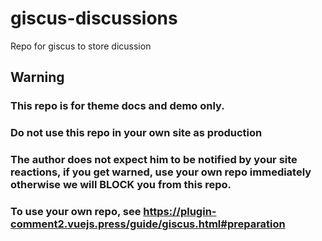 # giscus-discussions

Repo for giscus to store dicussion

## Warning

### This repo is for theme docs and demo only.

### Do not use this repo in your own site as production

### The author does not expect him to be notified by your site reactions, if you get warned, use your own repo immediately otherwise we will BLOCK you from this repo.

### To use your own repo, see https://plugin-comment2.vuejs.press/guide/giscus.html#preparation
